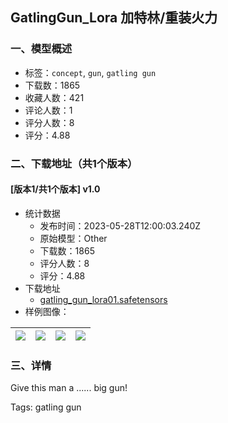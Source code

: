 ## GatlingGun_Lora 加特林/重装火力
### 一、模型概述

- 标签：`concept`, `gun`, `gatling gun`
- 下载数：1865
- 收藏人数：421
- 评论人数：1
- 评分人数：8
- 评分：4.88

### 二、下载地址（共1个版本）

#### [版本1/共1个版本] v1.0

- 统计数据
  - 发布时间：2023-05-28T12:00:03.240Z
  - 原始模型：Other
  - 下载数：1865
  - 评分人数：8
  - 评分：4.88
- 下载地址
  - [gatling_gun_lora01.safetensors](https://civitai.com/api/download/models/83639)
- 样例图像：

| <img src="https://image.civitai.com/xG1nkqKTMzGDvpLrqFT7WA/24b5169d-604a-40f5-b499-1ce4ba9ee649/width=450/943700.jpeg" /> | <img src="https://image.civitai.com/xG1nkqKTMzGDvpLrqFT7WA/e1aff87b-1d70-47f0-a43e-354dc1cd3882/width=450/943676.jpeg" /> | <img src="https://image.civitai.com/xG1nkqKTMzGDvpLrqFT7WA/0050bf6a-bd06-4250-97c3-a75444ea6017/width=450/943686.jpeg" /> | <img src="https://image.civitai.com/xG1nkqKTMzGDvpLrqFT7WA/19ca0ff9-e0d0-4b5e-a280-b13bfd404e40/width=450/943702.jpeg" /> |
| ---- | ---- | ---- | ---- |


### 三、详情
<p>Give this man a ...... big gun!</p><p>Tags: gatling gun</p>